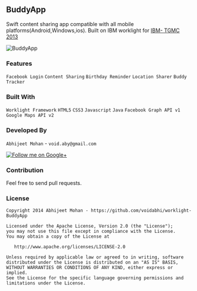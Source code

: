 ## BuddyApp


Swift content sharing app compatible with all mobile platforms(Android,Windows,ios). Built on IBM worklight for [IBM- TGMC 2013](http://www.ibmtgmc.com)

![BuddyApp](https://github.com/voidabhi/worklight-BuddyApp/blob/screenshot/screenshot.jpg)

### Features

`Facebook Login`
`Content Sharing`
`Birthday Reminder`
`Location Sharer`
`Buddy Tracker`

### Built With

`Worklight Framework`
`HTML5`
`CSS3`
`Javascript`
`Java`
`Facebook Graph API v1`
`Google Maps API v2`

### Developed By

`Abhijeet Mohan` - `void.aby@gmail.com`

<a href="https://plus.google.com/104070882148677917719/about">
  <img alt="Follow me on Google+"
       src="http://data.pkmmte.com/temp/social_google_plus_logo.png" />
</a>

### Contribution

Feel free to send pull requests.

### License

```
Copyright 2014 Abhijeet Mohan - https://github.com/voidabhi/worklight-BuddyApp

Licensed under the Apache License, Version 2.0 (the "License");
you may not use this file except in compliance with the License.
You may obtain a copy of the License at

   http://www.apache.org/licenses/LICENSE-2.0

Unless required by applicable law or agreed to in writing, software
distributed under the License is distributed on an "AS IS" BASIS,
WITHOUT WARRANTIES OR CONDITIONS OF ANY KIND, either express or implied.
See the License for the specific language governing permissions and
limitations under the License.
```
